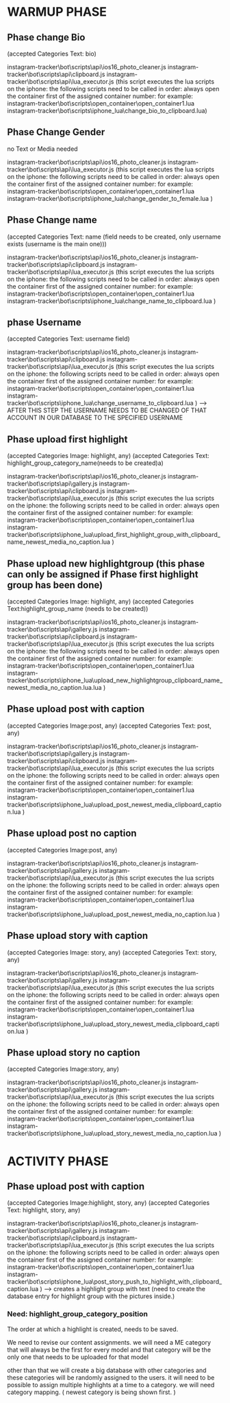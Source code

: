 # WARMUP PHASE

## Phase change Bio 
(accepted Categories Text: bio)

instagram-tracker\bot\scripts\api\ios16_photo_cleaner.js
instagram-tracker\bot\scripts\api\clipboard.js
instagram-tracker\bot\scripts\api\lua_executor.js (this script executes the lua scripts on the iphone:  the following scripts need to be called in order: 
always open the container first of the assigned container number: for example:
instagram-tracker\bot\scripts\open_container\open_container1.lua
instagram-tracker\bot\scripts\iphone_lua\change_bio_to_clipboard.lua)



## Phase Change Gender
no Text or Media needed

instagram-tracker\bot\scripts\api\ios16_photo_cleaner.js
instagram-tracker\bot\scripts\api\lua_executor.js (this script executes the lua scripts on the iphone:  the following scripts need to be called in order: 
always open the container first of the assigned container number: for example:
instagram-tracker\bot\scripts\open_container\open_container1.lua
instagram-tracker\bot\scripts\iphone_lua\change_gender_to_female.lua
)


## Phase Change name
(accepted Categories Text: name (field needs to be created, only username exists (username is the main one)))

instagram-tracker\bot\scripts\api\ios16_photo_cleaner.js
instagram-tracker\bot\scripts\api\clipboard.js
instagram-tracker\bot\scripts\api\lua_executor.js (this script executes the lua scripts on the iphone:  the following scripts need to be called in order: 
always open the container first of the assigned container number: for example:
instagram-tracker\bot\scripts\open_container\open_container1.lua
instagram-tracker\bot\scripts\iphone_lua\change_name_to_clipboard.lua
)


## phase Username
(accepted Categories Text: username field)

instagram-tracker\bot\scripts\api\ios16_photo_cleaner.js
instagram-tracker\bot\scripts\api\clipboard.js
instagram-tracker\bot\scripts\api\lua_executor.js (this script executes the lua scripts on the iphone:  the following scripts need to be called in order: 
always open the container first of the assigned container number: for example:
instagram-tracker\bot\scripts\open_container\open_container1.lua
instagram-tracker\bot\scripts\iphone_lua\change_username_to_clipboard.lua
)
--> AFTER THIS STEP THE USERNAME NEEDS TO BE CHANGED OF THAT ACCOUNT IN OUR DATABASE TO THE SPECIFIED USERNAME



## Phase upload first highlight
(accepted Categories Image: highlight, any)
(accepted Categories Text: highlight_group_category_name(needs to be created)a)

instagram-tracker\bot\scripts\api\ios16_photo_cleaner.js
instagram-tracker\bot\scripts\api\gallery.js
instagram-tracker\bot\scripts\api\clipboard.js
instagram-tracker\bot\scripts\api\lua_executor.js (this script executes the lua scripts on the iphone:  the following scripts need to be called in order: 
always open the container first of the assigned container number: for example:
instagram-tracker\bot\scripts\open_container\open_container1.lua
instagram-tracker\bot\scripts\iphone_lua\upload_first_highlight_group_with_clipboard_name_newest_media_no_caption.lua
)


## Phase upload new highlightgroup (this phase can only be assigned if Phase first highlight group has been done)
(accepted Categories Image: highlight, any)
(accepted Categories Text:highlight_group_name (needs to be created))

instagram-tracker\bot\scripts\api\ios16_photo_cleaner.js
instagram-tracker\bot\scripts\api\gallery.js
instagram-tracker\bot\scripts\api\clipboard.js
instagram-tracker\bot\scripts\api\lua_executor.js (this script executes the lua scripts on the iphone:  the following scripts need to be called in order: 
always open the container first of the assigned container number: for example:
instagram-tracker\bot\scripts\open_container\open_container1.lua
instagram-tracker\bot\scripts\iphone_lua\upload_new_highlightgroup_clipboard_name_newest_media_no_caption.lua.lua
)


## Phase upload post with caption
(accepted Categories Image:post, any)
(accepted Categories Text: post, any)

instagram-tracker\bot\scripts\api\ios16_photo_cleaner.js
instagram-tracker\bot\scripts\api\gallery.js
instagram-tracker\bot\scripts\api\clipboard.js
instagram-tracker\bot\scripts\api\lua_executor.js (this script executes the lua scripts on the iphone:  the following scripts need to be called in order: 
always open the container first of the assigned container number: for example:
instagram-tracker\bot\scripts\open_container\open_container1.lua
instagram-tracker\bot\scripts\iphone_lua\upload_post_newest_media_clipboard_caption.lua
)


## Phase upload post no caption
(accepted Categories Image:post, any)

instagram-tracker\bot\scripts\api\ios16_photo_cleaner.js
instagram-tracker\bot\scripts\api\gallery.js
instagram-tracker\bot\scripts\api\lua_executor.js (this script executes the lua scripts on the iphone:  the following scripts need to be called in order: 
always open the container first of the assigned container number: for example:
instagram-tracker\bot\scripts\open_container\open_container1.lua
instagram-tracker\bot\scripts\iphone_lua\upload_post_newest_media_no_caption.lua
)



## Phase upload story with caption
(accepted Categories Image: story, any)
(accepted Categories Text: story, any)

instagram-tracker\bot\scripts\api\ios16_photo_cleaner.js
instagram-tracker\bot\scripts\api\gallery.js
instagram-tracker\bot\scripts\api\lua_executor.js (this script executes the lua scripts on the iphone:  the following scripts need to be called in order: 
always open the container first of the assigned container number: for example:
instagram-tracker\bot\scripts\open_container\open_container1.lua
instagram-tracker\bot\scripts\iphone_lua\upload_story_newest_media_clipboard_caption.lua
)


## Phase upload story no caption
(accepted Categories Image:story, any)

instagram-tracker\bot\scripts\api\ios16_photo_cleaner.js
instagram-tracker\bot\scripts\api\gallery.js
instagram-tracker\bot\scripts\api\lua_executor.js (this script executes the lua scripts on the iphone:  the following scripts need to be called in order: 
always open the container first of the assigned container number: for example:
instagram-tracker\bot\scripts\open_container\open_container1.lua
instagram-tracker\bot\scripts\iphone_lua\upload_story_newest_media_no_caption.lua
)


# ACTIVITY PHASE

## Phase upload post with caption
(accepted Categories Image:highlight, story, any)
(accepted Categories Text: highlight, story, any)

instagram-tracker\bot\scripts\api\ios16_photo_cleaner.js
instagram-tracker\bot\scripts\api\gallery.js
instagram-tracker\bot\scripts\api\clipboard.js
instagram-tracker\bot\scripts\api\lua_executor.js (this script executes the lua scripts on the iphone:  the following scripts need to be called in order: 
always open the container first of the assigned container number: for example:
instagram-tracker\bot\scripts\open_container\open_container1.lua
instagram-tracker\bot\scripts\iphone_lua\post_story_push_to_highlight_with_clipboard_caption.lua
)
--> creates a highlight group with text (need to create the database entry for highlight group with the pictures inside.)





### Need: highlight_group_category_position
The order at which a highlight is created, needs to be saved. 

We need to revise our content assignments. we will need a ME category that will always be the first for every model and that category will be the only one that needs to be uploaded for that model


other than that we will create a big database with other categories and these categories will be randomly assigned to the users. it will need to be possible to assign multiple highlights at a time to a category. we will need category mapping. ( newest category is being shown first. )